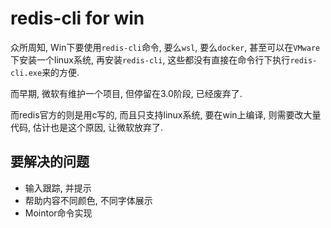# redis-cli for win

众所周知, Win下要使用`redis-cli`命令, 要么`wsl`, 要么`docker`, 甚至可以在`VMware`下安装一个linux系统, 再安装`redis-cli`, 这些都没有直接在命令行下执行`redis-cli.exe`来的方便.

而早期, 微软有维护一个项目, 但停留在3.0阶段, 已经废弃了.

而redis官方的则是用c写的, 而且只支持linux系统, 要在win上编译, 则需要改大量代码, 估计也是这个原因, 让微软放弃了.


## 要解决的问题

* 输入跟踪, 并提示
* 帮助内容不同颜色, 不同字体展示
* Mointor命令实现